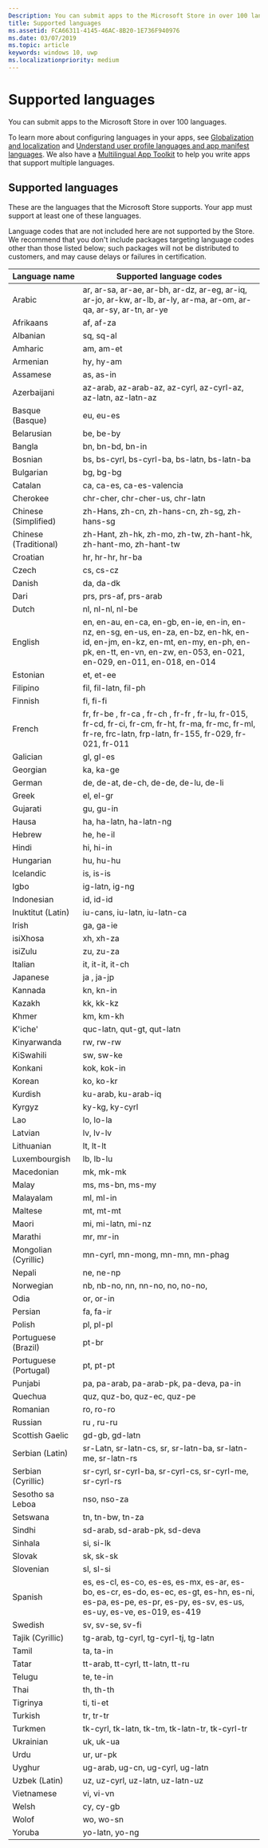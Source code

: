 ```yaml
---
Description: You can submit apps to the Microsoft Store in over 100 languages.
title: Supported languages
ms.assetid: FCA66311-4145-46AC-8B20-1E736F940976
ms.date: 03/07/2019
ms.topic: article
keywords: windows 10, uwp
ms.localizationpriority: medium
---
```

# Supported languages


You can submit apps to the Microsoft Store in over 100 languages.

To learn more about configuring languages in your apps, see [Globalization and localization](../design/globalizing/globalizing-portal.md) and [Understand user profile languages and app manifest languages](../design/globalizing/manage-language-and-region.md). We also have a [Multilingual App Toolkit](https://docs.microsoft.com/windows/uwp/design/globalizing/use-mat) to help you write apps that support multiple languages.

## Supported languages


These are the languages that the Microsoft Store supports. Your app must support at least one of these languages. 

Language codes that are not included here are not supported by the Store. We recommend that you don't include packages targeting language codes other than those listed below; such packages will not be distributed to customers, and may cause delays or failures in certification.

| Language name         | Supported language codes                                                                                                                                                                              |
|-----------------------|-------------------------------------------------------------------------------------------------------------------------------------------------------------------------------------------------------|
| Arabic                | ar, ar-sa, ar-ae, ar-bh, ar-dz, ar-eg, ar-iq, ar-jo, ar-kw, ar-lb, ar-ly, ar-ma, ar-om, ar-qa, ar-sy, ar-tn, ar-ye                                                                                    |
| Afrikaans             | af, af-za                                                                                                                                                                                             |
| Albanian              | sq, sq-al                                                                                                                                                                                             |
| Amharic               | am, am-et                                                                                                                                                                                             |
| Armenian              | hy, hy-am                                                                                                                                                                                             |
| Assamese              | as, as-in                                                                                                                                                                                             |
| Azerbaijani           | az-arab, az-arab-az, az-cyrl, az-cyrl-az, az-latn, az-latn-az                                                                                                                                     |
| Basque (Basque)       | eu, eu-es                                                                                                                                                                                             |
| Belarusian            | be, be-by                                                                                                                                                                                             |
| Bangla                | bn, bn-bd, bn-in                                                                                                                                                                                      |
| Bosnian               | bs, bs-cyrl, bs-cyrl-ba, bs-latn, bs-latn-ba                                                                                                                                                          |
| Bulgarian             | bg, bg-bg                                                                                                                                                                                             |
| Catalan               | ca, ca-es, ca-es-valencia                                                                                                                                                                             |
| Cherokee              | chr-cher, chr-cher-us, chr-latn                                                                                                                                                                       |
| Chinese (Simplified)  | zh-Hans, zh-cn, zh-hans-cn, zh-sg, zh-hans-sg                                                                                                                                                     |
| Chinese (Traditional) | zh-Hant, zh-hk, zh-mo, zh-tw, zh-hant-hk, zh-hant-mo, zh-hant-tw                                                                                                                                      |
| Croatian              | hr, hr-hr, hr-ba                                                                                                                                                                                      |
| Czech                 | cs, cs-cz                                                                                                                                                                                             |
| Danish                | da, da-dk                                                                                                                                                                                             |
| Dari                  | prs, prs-af, prs-arab                                                                                                                                                                                 |
| Dutch                 | nl, nl-nl, nl-be                                                                                                                                                                                      |
| English               | en, en-au, en-ca, en-gb, en-ie, en-in, en-nz, en-sg, en-us, en-za, en-bz, en-hk, en-id, en-jm, en-kz, en-mt, en-my, en-ph, en-pk, en-tt, en-vn, en-zw, en-053, en-021, en-029, en-011, en-018, en-014 |
| Estonian              | et, et-ee                                                                                                                                                                                             |
| Filipino              | fil, fil-latn, fil-ph                                                                                                                                                                                 |
| Finnish               | fi, fi-fi                                                                                                                                                                                             |
| French                | fr, fr-be , fr-ca , fr-ch , fr-fr , fr-lu, fr-015, fr-cd, fr-ci, fr-cm, fr-ht, fr-ma, fr-mc, fr-ml, fr-re, frc-latn, frp-latn, fr-155, fr-029, fr-021, fr-011                                         |
| Galician              | gl, gl-es                                                                                                                                                                                             |
| Georgian              | ka, ka-ge                                                                                                                                                                                             |
| German                | de, de-at, de-ch, de-de, de-lu, de-li                                                                                                                                                                 |
| Greek                 | el, el-gr                                                                                                                                                                                             |
| Gujarati              | gu, gu-in                                                                                                                                                                                             |
| Hausa                 | ha, ha-latn, ha-latn-ng                                                                                                                                                                               |
| Hebrew                | he, he-il                                                                                                                                                                                             |
| Hindi                 | hi, hi-in                                                                                                                                                                                             |
| Hungarian             | hu, hu-hu                                                                                                                                                                                             |
| Icelandic             | is, is-is                                                                                                                                                                                             |
| Igbo                  | ig-latn, ig-ng                                                                                                                                                                                        |
| Indonesian            | id, id-id                                                                                                                                                                                             |
| Inuktitut (Latin)     | iu-cans, iu-latn, iu-latn-ca                                                                                                                                                                          |
| Irish                 | ga, ga-ie                                                                                                                                                                                             |
| isiXhosa              | xh, xh-za                                                                                                                                                                                             |
| isiZulu               | zu, zu-za                                                                                                                                                                                             |
| Italian               | it, it-it, it-ch                                                                                                                                                                                      |
| Japanese              | ja , ja-jp                                                                                                                                                                                            |
| Kannada               | kn, kn-in                                                                                                                                                                                             |
| Kazakh                | kk, kk-kz                                                                                                                                                                                             |
| Khmer                 | km, km-kh                                                                                                                                                                                             |
| K'iche'               | quc-latn, qut-gt, qut-latn                                                                                                                                                                            |
| Kinyarwanda           | rw, rw-rw                                                                                                                                                                                             |
| KiSwahili             | sw, sw-ke                                                                                                                                                                                             |
| Konkani               | kok, kok-in                                                                                                                                                                                           |
| Korean                | ko, ko-kr                                                                                                                                                                                             |
| Kurdish               | ku-arab, ku-arab-iq                                                                                                                                                                                   |
| Kyrgyz                | ky-kg, ky-cyrl                                                                                                                                                                                        |
| Lao                   | lo, lo-la                                                                                                                                                                                             |
| Latvian               | lv, lv-lv                                                                                                                                                                                             |
| Lithuanian            | lt, lt-lt                                                                                                                                                                                             |
| Luxembourgish         | lb, lb-lu                                                                                                                                                                                             |
| Macedonian            | mk, mk-mk                                                                                                                                                                                             |
| Malay                 | ms, ms-bn, ms-my                                                                                                                                                                                      |
| Malayalam             | ml, ml-in                                                                                                                                                                                             |
| Maltese               | mt, mt-mt                                                                                                                                                                                             |
| Maori                 | mi, mi-latn, mi-nz                                                                                                                                                                                    |
| Marathi               | mr, mr-in                                                                                                                                                                                             |
| Mongolian (Cyrillic)  | mn-cyrl, mn-mong, mn-mn, mn-phag                                                                                                                                                                      |
| Nepali                | ne, ne-np                                                                                                                                                                                             |
| Norwegian             | nb, nb-no, nn, nn-no, no, no-no,                                                                                                                                                                      |
| Odia                  | or, or-in                                                                                                                                                                                             |
| Persian               | fa, fa-ir                                                                                                                                                                                             |
| Polish                | pl, pl-pl                                                                                                                                                                                             |
| Portuguese (Brazil)   | pt-br                                                                                                                                                                                                 |
| Portuguese (Portugal) | pt, pt-pt                                                                                                                                                                                             |
| Punjabi               | pa, pa-arab, pa-arab-pk, pa-deva, pa-in                                                                                                                                                               |
| Quechua               | quz, quz-bo, quz-ec, quz-pe                                                                                                                                                                           |
| Romanian              | ro, ro-ro                                                                                                                                                                                             |
| Russian               | ru , ru-ru                                                                                                                                                                                            |
| Scottish Gaelic       | gd-gb, gd-latn                                                                                                                                                                                        |
| Serbian (Latin)       | sr-Latn, sr-latn-cs, sr, sr-latn-ba, sr-latn-me, sr-latn-rs                                                                                                                                           |
| Serbian (Cyrillic)    | sr-cyrl, sr-cyrl-ba, sr-cyrl-cs, sr-cyrl-me, sr-cyrl-rs                                                                                                                                               |
| Sesotho sa Leboa      | nso, nso-za                                                                                                                                                                                           |
| Setswana              | tn, tn-bw, tn-za                                                                                                                                                                                      |
| Sindhi                | sd-arab, sd-arab-pk, sd-deva                                                                                                                                                                          |
| Sinhala               | si, si-lk                                                                                                                                                                                             |
| Slovak                | sk, sk-sk                                                                                                                                                                                             |
| Slovenian             | sl, sl-si                                                                                                                                                                                             |
| Spanish               | es, es-cl, es-co, es-es, es-mx, es-ar, es-bo, es-cr, es-do, es-ec, es-gt, es-hn, es-ni, es-pa, es-pe, es-pr, es-py, es-sv, es-us, es-uy, es-ve, es-019, es-419                                        |
| Swedish               | sv, sv-se, sv-fi                                                                                                                                                                                      |
| Tajik (Cyrillic)      | tg-arab, tg-cyrl, tg-cyrl-tj, tg-latn                                                                                                                                                                 |
| Tamil                 | ta, ta-in                                                                                                                                                                                             |
| Tatar                 | tt-arab, tt-cyrl, tt-latn, tt-ru                                                                                                                                                                      |
| Telugu                | te, te-in                                                                                                                                                                                             |
| Thai                  | th, th-th                                                                                                                                                                                             |
| Tigrinya              | ti, ti-et                                                                                                                                                                                             |
| Turkish               | tr, tr-tr                                                                                                                                                                                             |
| Turkmen               | tk-cyrl, tk-latn, tk-tm, tk-latn-tr, tk-cyrl-tr                                                                                                                                                       |
| Ukrainian             | uk, uk-ua                                                                                                                                                                                             |
| Urdu                  | ur, ur-pk                                                                                                                                                                                             |
| Uyghur                | ug-arab, ug-cn, ug-cyrl, ug-latn                                                                                                                                                                      |
| Uzbek (Latin)         | uz, uz-cyrl, uz-latn, uz-latn-uz                                                                                                                                                                      |
| Vietnamese            | vi, vi-vn                                                                                                                                                                                             |
| Welsh                 | cy, cy-gb                                                                                                                                                                                             |
| Wolof                 | wo, wo-sn                                                                                                                                                                                             |
| Yoruba                | yo-latn, yo-ng                                                                                                                                                                                        |

 

 

 




